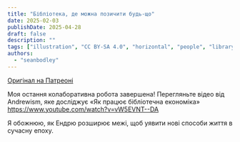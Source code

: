 ```yaml
---
title: "Бібліотека, де можна позичити будь-що"
date: 2025-02-03
publishDate: 2025-04-28
draft: false
description: ""
tags: ["illustration", "CC BY-SA 4.0", "horizontal", "people", "library", "economy", "city"]
authors:
  - "seanbodley"
---
```


[Оригінал на Патреоні](https://www.patreon.com/posts/121433682?collection=538254)

Моя остання колаборативна робота завершена! Перегляньте відео від Andrewism, яке досліджує «Як працює бібліотечна економіка» https://www.youtube.com/watch?v=vW5EVNT--DA

Я обожнюю, як Ендрю розширює межі, щоб уявити нові способи життя в сучасну епоху.


